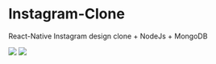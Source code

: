 # Instagram-Clone
React-Native Instagram design clone + NodeJs + MongoDB

![](https://media1.giphy.com/media/3d5ZYmJLidVMJQfGKM/giphy.gif)
![](https://media3.giphy.com/media/oNSZ1OiMxpbHQQ6I4Q/giphy.gif)
